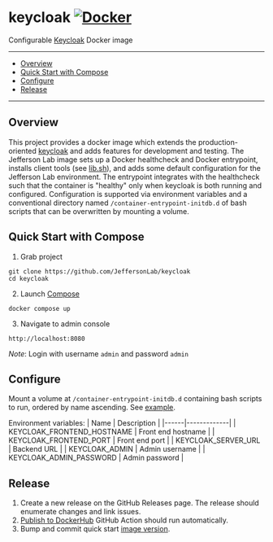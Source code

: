 # keycloak [![Docker](https://img.shields.io/docker/v/jeffersonlab/keycloak?sort=semver&label=DockerHub)](https://hub.docker.com/r/jeffersonlab/keycloak)
Configurable [Keycloak](https://www.keycloak.org/) Docker image

---
 - [Overview](https://github.com/JeffersonLab/keycloak#overview)
 - [Quick Start with Compose](https://github.com/JeffersonLab/keycloak#quick-start-with-compose) 
 - [Configure](https://github.com/JeffersonLab/keycloak#configure)
 - [Release](https://github.com/JeffersonLab/keycloak#release)
---

## Overview
This project provides a docker image which extends the production-oriented [keycloak](https://quay.io/repository/keycloak/keycloak) and adds features for development and testing.   The Jefferson Lab image sets up a Docker healthcheck and Docker entrypoint, installs client tools (see [lib.sh](https://github.com/JeffersonLab/keycloak/blob/main/scripts/lib.sh)), and adds some default configuration for the Jefferson Lab environment.  The entrypoint integrates with the healthcheck such that the container is "healthy" only when keycloak is both running and configured.  Configuration is supported via environment variables and a conventional directory named `/container-entrypoint-initdb.d` of bash scripts that can be overwritten by mounting a volume.

## Quick Start with Compose
1. Grab project
```
git clone https://github.com/JeffersonLab/keycloak
cd keycloak
```
2. Launch [Compose](https://github.com/docker/compose)
```
docker compose up
```
3. Navigate to admin console
```
http://localhost:8080
```
*Note*: Login with username `admin` and password `admin` 

## Configure
Mount a volume at `/container-entrypoint-initdb.d` containing bash scripts to run, ordered by name ascending.  See [example](https://github.com/JeffersonLab/keycloak/tree/main/container/keycloak/initdb.d).

Environment variables:
| Name | Description |
|------|-------------|
| KEYCLOAK_FRONTEND_HOSTNAME | Front end hostname |
| KEYCLOAK_FRONTEND_PORT | Front end port |
| KEYCLOAK_SERVER_URL | Backend URL |
| KEYCLOAK_ADMIN | Admin username |
| KEYCLOAK_ADMIN_PASSWORD | Admin password |

## Release
1. Create a new release on the GitHub Releases page.  The release should enumerate changes and link issues.
1. [Publish to DockerHub](https://github.com/JeffersonLab/keycloak/actions/workflows/docker-publish.yml) GitHub Action should run automatically. 
1. Bump and commit quick start [image version](https://github.com/JeffersonLab/keycloak/blob/main/compose.override.yaml).
